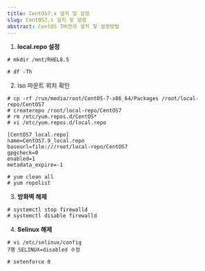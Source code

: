 ```yaml
---
title: CentOS7.x 설치 및 설정
slug: CentOS7.x 설치 및 설정
abstract: CentOS 7버전의 설치 및 설정방법
---
```

1. **local.repo 설정**

```
# mkdir /mnt/RHEL8.5

# df -Th
```

2. iso 마운트 위치 확인

```
# cp -rf /run/media/root/CentOS-7-x86_64/Packages /root/local-repo/CentOS7
# createrepo /root/local-repo/CentOS7
# rm /etc/yum.repos.d/CentOS*
# vi /etc/yum.repos.d/local.repo

[CentOS7_local.repo]
name=CentOS7.9_local.repo
baseurl=file:///root/local-repo/CentOS7
gpgcheck=0
enabled=1
metadata_expire=-1

# yum clean all
# yum repolist
```

3. **방화벽 해제**

```
# systemctl stop firewalld
# systemctl disable firewalld
```

4. **Selinux 해제**

```
# vi /etc/selinux/config
7행 SELINUX=disabled 수정

# setenforce 0
```